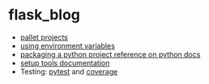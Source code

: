 # flask_blog

- [pallet projects](https://flask.palletsprojects.com/en/2.3.x/)
- [using environment variables](https://medium.com/thedevproject/start-using-env-for-your-flask-project-and-stop-using-environment-variables-for-development-247dc12468be)
- [packaging a python project reference on python docs](https://packaging.python.org/en/latest/tutorials/packaging-projects)
- [setup tools documentation](https://setuptools.pypa.io/en/latest/userguide/package_discovery.html)
- Testing: [pytest](https://docs.pytest.org/en/7.3.x/) and [coverage](https://coverage.readthedocs.io/en/7.2.7/)
